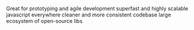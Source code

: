 Great for prototyping and agile development
superfast and highly scalable
javascript everywhere
cleaner and more consistent codebase 
large ecosystem of open-source libs
